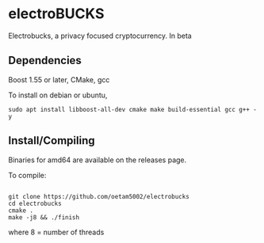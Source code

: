 # electroBUCKS
Electrobucks, a privacy focused cryptocurrency. In beta

Dependencies
-------------

Boost 1.55 or later,
CMake,
gcc

To install on debian or ubuntu,

```   
sudo apt install libboost-all-dev cmake make build-essential gcc g++ -y

```
Install/Compiling
------------------

Binaries for amd64 are available on the releases page.

To compile:

```

git clone https://github.com/oetam5002/electrobucks
cd electrobucks
cmake .
make -j8 && ./finish
```

where 8 = number of threads
